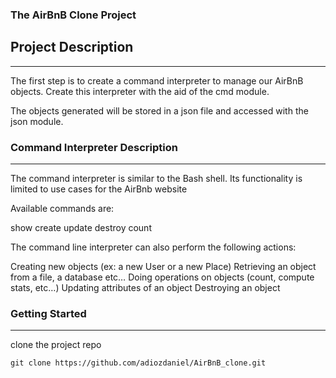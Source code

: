 ### The AirBnB Clone Project

## Project Description
---
The first step is to create a command interpreter to manage our AirBnB objects. Create this interpreter with the aid of the cmd module.

The objects generated will be stored in a json file and accessed with the json module.

### Command Interpreter Description
---
The command interpreter is similar to the Bash shell. Its functionality is limited to use cases for the AirBnb website

Available commands are:

show
create
update
destroy
count

The command line interpreter can also perform the following actions:

Creating new objects (ex: a new User or a new Place)
Retrieving an object from a file, a database etc…
Doing operations on objects (count, compute stats, etc…)
Updating attributes of an object
Destroying an object

### Getting Started
---
clone the project  repo
```
git clone https://github.com/adiozdaniel/AirBnB_clone.git
```
